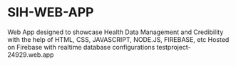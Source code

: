 # SIH-WEB-APP
Web App designed to showcase Health Data Management and Credibility with the help of HTML, CSS, JAVASCRIPT, NODE.JS, FIREBASE, etc
Hosted on Firebase with realtime database configurations
testproject-24929.web.app
